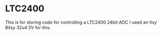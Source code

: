 # LTC2400
This is for storing code for controlling a LTC2400 24bit ADC
I used an Itsy Bitsy 32u4 5V for this.
